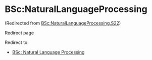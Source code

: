 






BSc:NaturalLanguageProcessing
=============================



(Redirected from [BSc:NaturalLanguageProcessing.S22](/index.php?title=BSc:NaturalLanguageProcessing.S22&redirect=no "BSc:NaturalLanguageProcessing.S22"))  

Redirect page


Redirect to:

* [BSc: Natural Language Processing](/index.php/BSc:_Natural_Language_Processing "BSc: Natural Language Processing")









